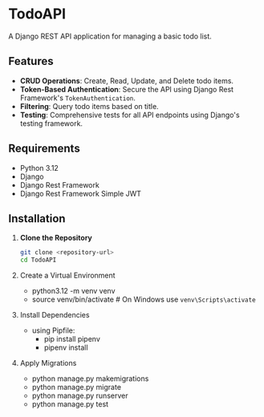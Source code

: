 # TodoAPI

A Django REST API application for managing a basic todo list.

## Features

- **CRUD Operations**: Create, Read, Update, and Delete todo items.
- **Token-Based Authentication**: Secure the API using Django Rest Framework's `TokenAuthentication`.
- **Filtering**: Query todo items based on title.
- **Testing**: Comprehensive tests for all API endpoints using Django's testing framework.

## Requirements

- Python 3.12
- Django
- Django Rest Framework
- Django Rest Framework Simple JWT

## Installation

1. **Clone the Repository**

   ```sh
   git clone <repository-url>
   cd TodoAPI

2. Create a Virtual Environment
    - python3.12 -m venv venv
    - source venv/bin/activate  # On Windows use `venv\Scripts\activate`

3. Install Dependencies
    - using Pipfile:
        + pip install pipenv
        + pipenv install

4. Apply Migrations
    - python manage.py makemigrations
    - python manage.py migrate
    - python manage.py runserver
    - python manage.py test


